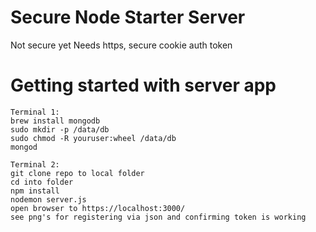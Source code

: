 # Secure Node Starter Server 
Not secure yet
Needs https, secure cookie auth token

# Getting started with server app

    Terminal 1:
    brew install mongodb
    sudo mkdir -p /data/db
    sudo chmod -R youruser:wheel /data/db
    mongod
    
    Terminal 2:
    git clone repo to local folder
    cd into folder
    npm install
    nodemon server.js
    open browser to https://localhost:3000/
    see png's for registering via json and confirming token is working
